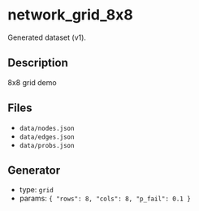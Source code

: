 # network_grid_8x8

Generated dataset (v1).

## Description
8x8 grid demo

## Files
- `data/nodes.json`
- `data/edges.json`
- `data/probs.json`

## Generator
- type: `grid`
- params: `{
  "rows": 8,
  "cols": 8,
  "p_fail": 0.1
}`
